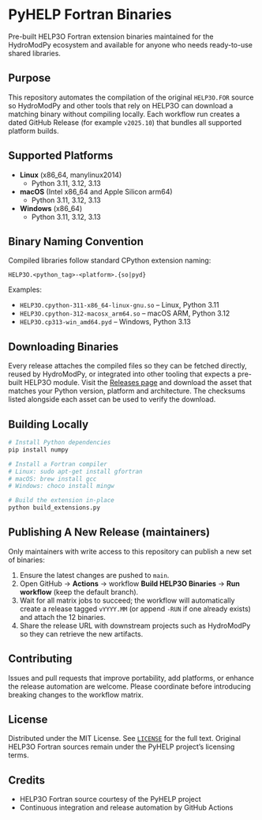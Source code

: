 # PyHELP Fortran Binaries

Pre-built HELP3O Fortran extension binaries maintained for the HydroModPy ecosystem and available for anyone who needs ready-to-use shared libraries.

## Purpose

This repository automates the compilation of the original `HELP3O.FOR` source so HydroModPy and other tools that rely on HELP3O can download a matching binary without compiling locally. Each workflow run creates a dated GitHub Release (for example `v2025.10`) that bundles all supported platform builds.

## Supported Platforms

- **Linux** (x86_64, manylinux2014)
  - Python 3.11, 3.12, 3.13
- **macOS** (Intel x86_64 and Apple Silicon arm64)
  - Python 3.11, 3.12, 3.13
- **Windows** (x86_64)
  - Python 3.11, 3.12, 3.13

## Binary Naming Convention

Compiled libraries follow standard CPython extension naming:

```
HELP3O.<python_tag>-<platform>.{so|pyd}
```

Examples:
- `HELP3O.cpython-311-x86_64-linux-gnu.so` – Linux, Python 3.11
- `HELP3O.cpython-312-macosx_arm64.so` – macOS ARM, Python 3.12
- `HELP3O.cp313-win_amd64.pyd` – Windows, Python 3.13

## Downloading Binaries

Every release attaches the compiled files so they can be fetched directly, reused by HydroModPy, or integrated into other tooling that expects a pre-built HELP3O module. Visit the [Releases page](https://github.com/bastien-boivin/HELP3O-binaries/releases) and download the asset that matches your Python version, platform and architecture. The checksums listed alongside each asset can be used to verify the download.

## Building Locally

```bash
# Install Python dependencies
pip install numpy

# Install a Fortran compiler
# Linux: sudo apt-get install gfortran
# macOS: brew install gcc
# Windows: choco install mingw

# Build the extension in-place
python build_extensions.py
```

## Publishing A New Release (maintainers)

Only maintainers with write access to this repository can publish a new set of binaries:

1. Ensure the latest changes are pushed to `main`.
2. Open GitHub → **Actions** → workflow **Build HELP3O Binaries** → **Run workflow** (keep the default branch).
3. Wait for all matrix jobs to succeed; the workflow will automatically create a release tagged `vYYYY.MM` (or append `-RUN` if one already exists) and attach the 12 binaries.
4. Share the release URL with downstream projects such as HydroModPy so they can retrieve the new artifacts.

## Contributing

Issues and pull requests that improve portability, add platforms, or enhance the release automation are welcome. Please coordinate before introducing breaking changes to the workflow matrix.

## License

Distributed under the MIT License. See [`LICENSE`](LICENSE) for the full text. Original HELP3O Fortran sources remain under the PyHELP project’s licensing terms.

## Credits

- HELP3O Fortran source courtesy of the PyHELP project
- Continuous integration and release automation by GitHub Actions
